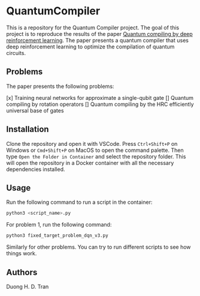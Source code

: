 # QuantumCompiler

This is a repository for the Quantum Compiler project. The goal of this project is to reproduce the results of the paper [Quantum compiling by deep reinforcement learning](https://www.nature.com/articles/s42005-021-00684-3#ref-CR7). The paper presents a quantum compiler that uses deep reinforcement learning to optimize the compilation of quantum circuits.

## Problems

The paper presents the following problems:

[x] Training neural networks for approximate a single-qubit gate
[] Quantum compiling by rotation operators
[] Quantum compiling by the HRC efficiently universal base of gates

## Installation

Clone the repository and open it with VSCode. Press `Ctrl+Shift+P` on Windows or `Cmd+Shift+P` on MacOS to open the command palette. Then type `Open the Folder in Container` and select the repository folder. This will open the repository in a Docker container with all the necessary dependencies installed.

## Usage

Run the following command to run a script in the container:

```bash
python3 <script_name>.py
```

For problem 1, run the following command:

```bash
python3 fixed_target_problem_dqn_v3.py
```
Similarly for other problems. You can try to run different scripts to see how things work.

## Authors

Duong H. D. Tran
